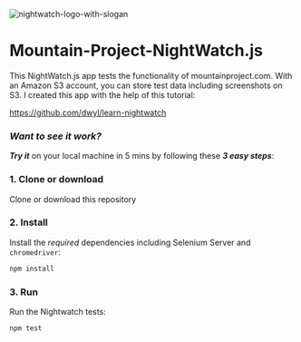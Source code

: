 ![nightwatch-logo-with-slogan](https://cloud.githubusercontent.com/assets/194400/16045809/099207e2-3242-11e6-99d4-99b227d7a38a.png)


# Mountain-Project-NightWatch.js
This NightWatch.js app tests the functionality of mountainproject.com. With an Amazon S3 account, you can store test data including screenshots on S3. I created this app with the help of this tutorial:

https://github.com/dwyl/learn-nightwatch


### _Want to see it work?_

_**Try it**_ on your local machine in 5 mins by following these _**3 easy steps**_:


### 1. Clone or download

Clone or download this repository

### 2. Install

Install the *required* dependencies
including Selenium Server and `chromedriver`:

```sh
npm install
```


### 3. Run 

Run the Nightwatch tests:

```sh
npm test
```




